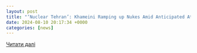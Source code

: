 ```yaml
---
layout: post
title: "‘Nuclear Tehran’: Khameini Ramping up Nukes Amid Anticipated Attack On Israel? Bombshell Warning - YouTube"
date: 2024-08-10 20:17:34 +0000
categories: [news]
---
```


[Читати далі](https://www.youtube.com/watch?v=hNIKCUSHe1M)
